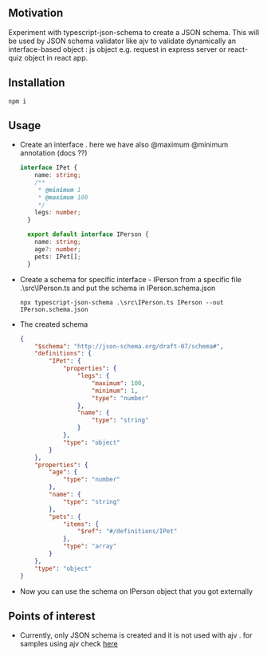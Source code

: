 <h2>Motivation</h2>
Experiment with typescript-json-schema to create a JSON schema. This will be used by JSON schema validator like ajv to validate dynamically an interface-based object : js object e.g. request in express server or react-quiz object in react app. 


<h2>Installation</h2>

```
npm i
```

<h2>Usage</h2>
<ul>

<li>
Create an interface . here we have also @maximum @minimum annotation (docs ??)

```ts
interface IPet {
    name: string;
    /**
     * @minimum 1
     * @maximum 100
     */
    legs: number;
  }
  
  export default interface IPerson {
    name: string;
    age?: number;
    pets: IPet[];
  }
```

</li>

<li>
Create a schema for specific interface - IPerson from a specific file .\src\IPerson.ts and put the schema in IPerson.schema.json

```
npx typescript-json-schema .\src\IPerson.ts IPerson --out IPerson.schema.json
```
</li>


<li>
The created schema 

```json
{
    "$schema": "http://json-schema.org/draft-07/schema#",
    "definitions": {
        "IPet": {
            "properties": {
                "legs": {
                    "maximum": 100,
                    "minimum": 1,
                    "type": "number"
                },
                "name": {
                    "type": "string"
                }
            },
            "type": "object"
        }
    },
    "properties": {
        "age": {
            "type": "number"
        },
        "name": {
            "type": "string"
        },
        "pets": {
            "items": {
                "$ref": "#/definitions/IPet"
            },
            "type": "array"
        }
    },
    "type": "object"
}

```
</li>

<li>
Now you can use the schema on IPerson object that you got externally
</li>

</ul>



<h2>Points of interest</h2>
<ul>
<li>Currently, only JSON schema is created and it is not used with ajv . for samples using ajv check <a href='https://github.com/NathanKr/json-schema-validator-js-playground'>here</a></li>
<ul>
